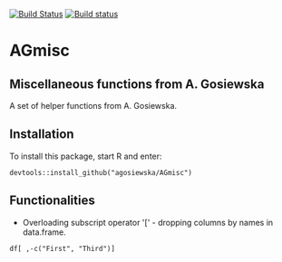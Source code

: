 [![Build Status](https://travis-ci.org/agosiewska/AGmisc.svg?branch=master)](https://travis-ci.org/agosiewska/AGmisc)
[![Build status](https://ci.appveyor.com/api/projects/status/4qquwvfuv6vw30ct?svg=true)](https://ci.appveyor.com/project/agosiewska/agmisc)

# AGmisc

## Miscellaneous functions from A. Gosiewska
A set of helper functions from A. Gosiewska.

## Installation 
To install this package, start R and enter:
```
devtools::install_github("agosiewska/AGmisc")
```

## Functionalities
* Overloading subscript operator '[' - dropping columns by names in data.frame.
```
df[ ,-c("First", "Third")]
```
